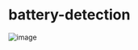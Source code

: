 # battery-detection


![image](https://github.com/RyuseiShihara/battery-detection/assets/69947656/6edcb8c2-6b6e-453c-a002-314774e5b39b)

